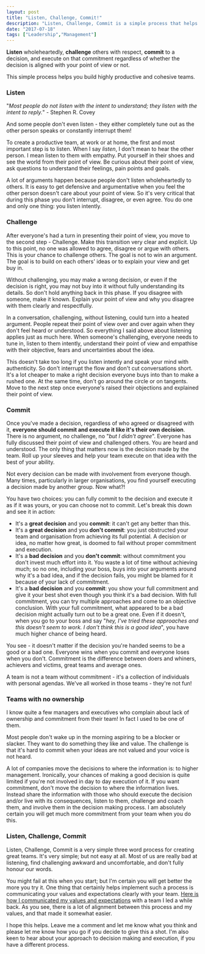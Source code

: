 ```yaml
---
layout: post
title: "Listen, Challenge, Commit!"
description: "Listen, Challenge, Commit is a simple process that helps you build highly productive and cohesive teams"
date: "2017-07-18"
tags: ["Leadership","Management"]
---
```


**Listen** wholeheartedly, **challenge** others with respect, **commit** to a decision, and execute on that commitment regardless of whether the decision is aligned with your point of view or not.

This simple process helps you build highly productive and cohesive teams.

### Listen
"*Most people do not listen with the intent to understand; they listen with the intent to reply.*" - Stephen R. Covey

And some people don't even listen - they either completely tune out as the other person speaks or constantly interrupt them!

To create a productive team, at work or at home, the first and most important step is to listen. When I say *listen*, I don't mean to hear the other person. I mean listen to them with empathy. Put yourself in their shoes and see the world from their point of view. Be curious about their point of view, ask questions to understand their feelings, pain points and goals.

A lot of arguments happen because people don't listen wholeheartedly to others. It is easy to get defensive and argumentative when you feel the other person doesn't care about your point of view. So it's very critical that during this phase you don't interrupt, disagree, or even agree. You do one and only one thing: you listen intently.

### Challenge
After everyone's had a turn in presenting their point of view, you move to the second step - Challenge. Make this transition very clear and explicit. Up to this point, no one was allowed to agree, disagree or argue with others. This is your chance to challenge others. The goal is not to win an argument. The goal is to build on each others' ideas or to explain your view and get buy in.

Without challenging, you may make a wrong decision, or even if the decision is right, you may not buy into it without fully understanding its details. So don't hold anything back in this phase. If you disagree with someone, make it known. Explain your point of view and why you disagree with them clearly and respectfully.

In a conversation, challenging, without listening, could turn into a heated argument. People repeat their point of view over and over again when they don't feel heard or understood. So everything I said above about listening applies just as much here. When someone's challenging, everyone needs to tune in, listen to them intently, understand their point of view and empathise with their objective, fears and uncertainties about the idea.

This doesn't take too long if you listen intently and speak your mind with authenticity. So don't interrupt the flow and don't cut conversations short. It's a lot cheaper to make a right decision everyone buys into than to make a rushed one. At the same time, don't go around the circle or on tangents. Move to the next step once everyone's raised their objections and explained their point of view.

### Commit
Once you've made a decision, regardless of who agreed or disagreed with it, **everyone should commit and execute it like it's their own decision**. There is no argument, no challenge, no "*but I didn't agree*". Everyone has fully discussed their point of view and challenged others. You are heard and understood. The only thing that matters now is the decision made by the team. Roll up your sleeves and help your team execute on that idea with the best of your ability.

Not every decision can be made with involvement from everyone though. Many times, particularly in larger organisations, you find yourself executing a decision made by another group. Now what?!

You have two choices: you can fully commit to the decision and execute it as if it was yours, or you can choose not to commit. Let's break this down and see it in action:

  - It's a **great decision** and you **commit**: it can't get any better than this.
  - It's a **great decision** and you **don't commit**: you just obstructed your team and organisation from achieving its full potential. A decision or idea, no matter how great, is doomed to fail without proper commitment and execution.
  - It's a **bad decision** and you **don't commit**: without commitment you don't invest much effort into it. You waste a lot of time without achieving much; so no one, including your boss, buys into your arguments around why it's a bad idea, and if the decision fails, you might be blamed for it because of your lack of commitment.
  - It's a **bad decision** and you **commit**: you show your full commitment and give it your best shot even though you think it's a bad decision. With full commitment, you can try multiple approaches and come to an objective conclusion. With your full commitment, what appeared to be a bad decision might actually turn out to be a great one. Even if it doesn't, when you go to your boss and say "*hey, I've tried these approaches and this doesn't seem to work. I don't think this is a good idea*", you have much higher chance of being heard.

You see - it doesn't matter if the decision you're handed seems to be a good or a bad one. Everyone wins when you commit and everyone loses when you don't. Commitment is the difference between doers and whiners, achievers and victims, great teams and average ones.

A team is not a team without commitment - it's a collection of individuals with personal agendas. We've all worked in those teams - they're not fun!

### Teams with no ownership
I know quite a few managers and executives who complain about lack of ownership and commitment from their team! In fact I used to be one of them.

Most people don't wake up in the morning aspiring to be a blocker or slacker. They want to do something they like and value. The challenge is that it's hard to commit when your ideas are not valued and your voice is not heard.

A lot of companies move the decisions to where the information is: to higher management. Ironically, your chances of making a good decision is quite limited if you're not involved in day to day execution of it. If you want commitment, don't move the decision to where the information lives. Instead share the information with those who should execute the decision and/or live with its consequences, listen to them, challenge and coach them, and involve them in the decision making process. I am absolutely certain you will get much more commitment from your team when you do this.

### Listen, Challenge, Commit
Listen, Challenge, Commit is a very simple three word process for creating great teams. It's very simple; but not easy at all. Most of us are really bad at listening, find challenging awkward and uncomfortable, and don't fully honour our words.

You might fail at this when you start; but I'm certain you will get better the more you try it. One thing that certainly helps implement such a process is communicating your values and expectations clearly with your team. [Here is how I communicated my values and expectations](/be-clear-and-explicit-about-your-values-and-expectations) with a team I led a while back. As you see, there is a lot of alignment between this process and my values, and that made it somewhat easier.

I hope this helps. Leave me a comment and let me know what you think and please let me know how you go if you decide to give this a shot. I'm also keen to hear about your approach to decision making and execution, if you have a different process.
